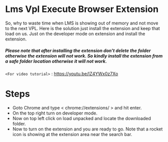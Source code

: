 # Lms Vpl Execute Browser Extension

So, why to waste time when LMS is showing out of memory and not move to the next VPL.
Here is the solution just install the extension and keep that load on us.
Just on the developer mode on extension and install the extension.

##### Please note that after installing the  extension don't delete the folder otherwise the extension will not work. So kindly install the extension from a safe folder location otherwise it will not work.


`<For video tutorial>` : <https://youtu.be/lZ4YWx0z7Xo>

# Steps

* Goto Chrome and type < chrome://extensions/ > and hit enter.
* On the top right turn on developer mode.
* Now on top left click on load unpacked and locate the downloaded folder.
* Now to turn on the extension and you are ready to go. Note that a rocket icon is showing at the extension area near the search bar.